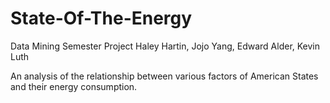 # State-Of-The-Energy
Data Mining Semester Project
Haley Hartin, Jojo Yang, Edward Alder, Kevin Luth

An analysis of the relationship between various factors of American States and their energy consumption.
